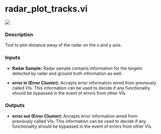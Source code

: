 # radar_plot_tracks.vi

<p class="img_container">
<img class="lg_img" src="../radar_plot_tracks.png"/>
</p>

### Description

Tool to plot distance away of the radar on the x and y axis.

### Inputs

- **Radar Sample:**  Radar sample contains information for the targets detected
by radar and ground truth information as well.

- **error in (Error Cluster):** Accepts error information wired from previously called VIs. This information can be used to decide if any functionality should be bypassed in the event of errors from other VIs. 

### Outputs

- **error out (Error Cluster):** Accepts error information wired from previously called VIs. This information can be used to decide if any functionality should be bypassed in the event of errors from other VIs. 

<p>&nbsp;</p>
